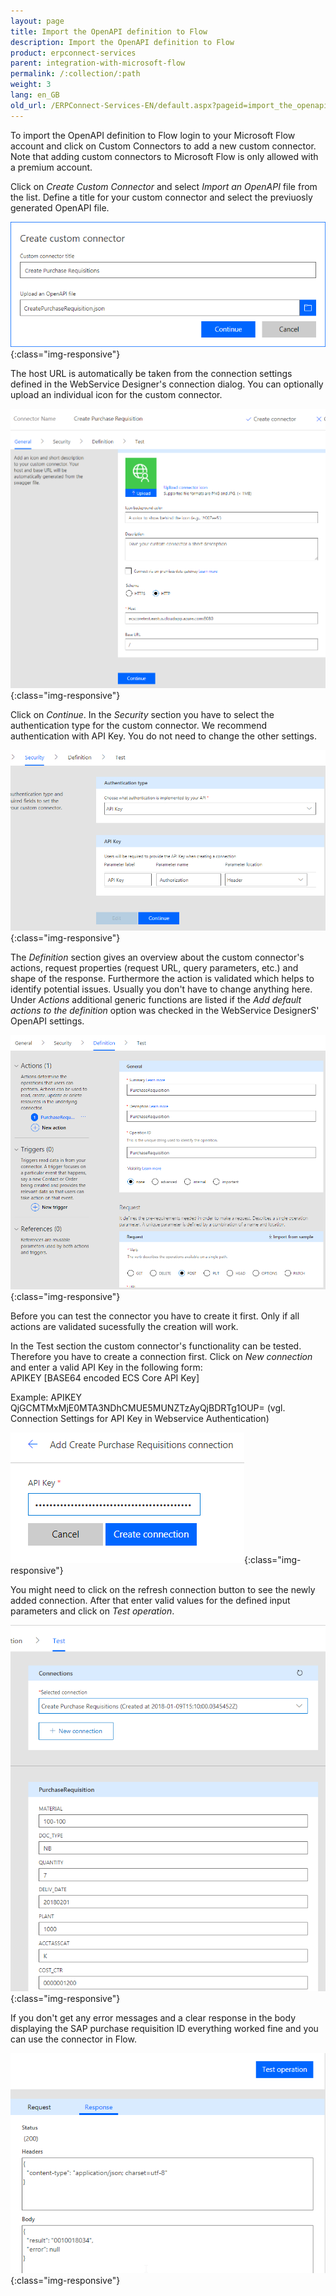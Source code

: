 ```yaml
---
layout: page
title: Import the OpenAPI definition to Flow
description: Import the OpenAPI definition to Flow
product: erpconnect-services
parent: integration-with-microsoft-flow
permalink: /:collection/:path
weight: 3
lang: en_GB
old_url: /ERPConnect-Services-EN/default.aspx?pageid=import_the_openapi_definition_to_flow
---
```


To import the OpenAPI definition to Flow login to your Microsoft Flow account and click on Custom Connectors to add a new custom connector. Note that adding custom connectors to Microsoft Flow is only allowed with a premium account. 

Click on *Create Custom Connector* and select *Import an OpenAPI* file from the list. 
Define a title for your custom connector and select the previuosly generated OpenAPI file.

![ecscore_flow_1](/img/content/ecscore_flow_1.png){:class="img-responsive"}

The host URL is automatically be taken from the connection settings defined in the WebService Designer's connection dialog. You can optionally upload an individual icon for the custom connector. 

![ecscore_flow_2](/img/content/ecscore_flow_2.png){:class="img-responsive"}

Click on *Continue*. In the *Security*  section you have to select the authentication type for the custom connector. We recommend authentication with API Key. You do not need to change the other settings.

![ecscore_flow_3](/img/content/ecscore_flow_3.png){:class="img-responsive"}

The *Definition* section gives an overview about the custom connector's actions, request properties (request URL, query parameters, etc.) and shape of the response. Furthermore the action is validated which helps to identify potential issues. Usually you don't have to change anything here. 
Under *Actions*  additional generic functions are listed if the *Add default actions to the definition* option was checked in the WebService DesignerS' OpenAPI settings.  

![ecscore_flow_7](/img/content/ecscore_flow_7.png){:class="img-responsive"}

Before you can test the connector you have to create it first. Only if all actions are validated sucessfully the creation will work.

In the Test section the custom connector's functionality can be tested. Therefore you have to create a connection first. Click on *New connection* and enter a valid API Key in the following form:<br> 
APIKEY [BASE64 encoded ECS Core API Key]

Example: APIKEY QjGCMTMxMjE0MTA3NDhCMUE5MUNZTzAyQjBDRTg1OUP= (vgl. Connection Settings for API Key in Webservice Authentication)

![ecscore_flow_4](/img/content/ecscore_flow_4.png){:class="img-responsive"}

You might need to click on the refresh connection button to see the newly added connection. 
After that enter valid values for the defined input parameters and click on *Test operation*. 

![ecscore_flow_5](/img/content/ecscore_flow_5.png){:class="img-responsive"}

If you don't get any error messages and a clear response in the body displaying the SAP purchase requisition ID everything worked fine and you can use the connector in Flow. 

![ecscore_flow_8](/img/content/ecscore_flow_8.png){:class="img-responsive"}
